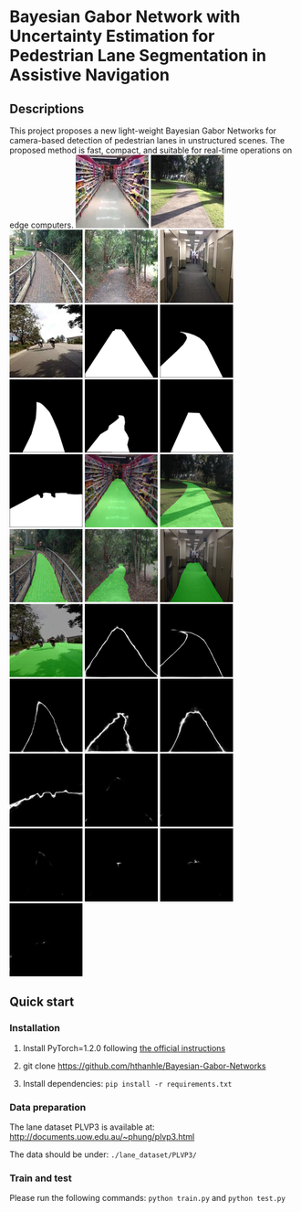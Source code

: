 # Bayesian Gabor Network with Uncertainty Estimation for Pedestrian Lane Segmentation in Assistive Navigation
## Descriptions
This project proposes a new light-weight Bayesian Gabor Networks for camera-based detection of pedestrian lanes in unstructured scenes. The proposed method is fast, compact, and
suitable for real-time operations on edge computers.
![alt_text](/output/image/000029.jpg) ![alt_text](/output/image/000059.jpg) ![alt_text](/output/image/000219.jpg) ![alt_text](/output/image/000371.jpg)  ![alt_text](/output/image/000981.jpg) ![alt_text](/output/image/008639.jpg) 
![alt_text](/output/groundtruth/000029.png) ![alt_text](/output/groundtruth/000059.png) ![alt_text](/output/groundtruth/000219.png) ![alt_text](/output/groundtruth/000371.png)  ![alt_text](/output/groundtruth/000981.png) ![alt_text](/output/groundtruth/008639.png) 
![alt_text](/output/segmentation/000029.png) ![alt_text](/output/segmentation/000059.png) ![alt_text](/output/segmentation/000219.png) ![alt_text](/output/segmentation/000371.png)  ![alt_text](/output/segmentation/000981.png) ![alt_text](/output/segmentation/008639.jpg) 
![alt_text](/output/aleatoric/000029.png) ![alt_text](/output/aleatoric/000059.png) ![alt_text](/output/aleatoric/000219.png) ![alt_text](/output/aleatoric/000371.png)  ![alt_text](/output/aleatoric/000981.png) ![alt_text](/output/aleatoric/008639.jpg)
![alt_text](/output/epistemic/000029.png) ![alt_text](/output/epistemic/000059.png) ![alt_text](/output/epistemic/000219.png) ![alt_text](/output/epistemic/000371.png)  ![alt_text](/output/epistemic/000981.png) ![alt_text](/output/epistemic/008639.jpg) 

## Quick start
### Installation
1. Install PyTorch=1.2.0 following [the official instructions](https://pytorch.org/)

2. git clone https://github.com/hthanhle/Bayesian-Gabor-Networks

3. Install dependencies: `pip install -r requirements.txt`

### Data preparation

The lane dataset PLVP3 is available at: http://documents.uow.edu.au/~phung/plvp3.html

The data should be under: `./lane_dataset/PLVP3/`

### Train and test

Please run the following commands: `python train.py` and `python test.py`

